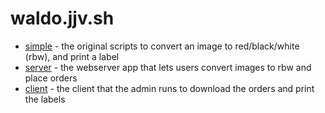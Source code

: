 # waldo.jjv.sh
* [simple](simple) - the original scripts to convert an image to red/black/white (rbw), and print a label
* [server](server) - the webserver app that lets users convert images to rbw and place orders
* [client](client) - the client that the admin runs to download the orders and print the labels
